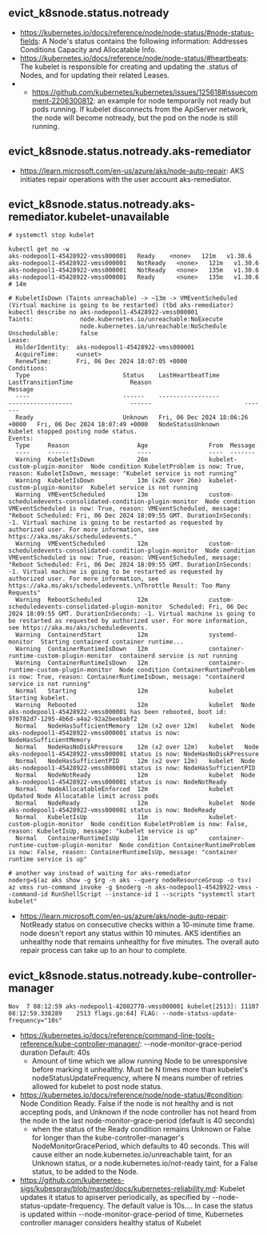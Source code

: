 ## evict_k8snode.status.notready

- https://kubernetes.io/docs/reference/node/node-status/#node-status-fields: A Node's status contains the following information: Addresses Conditions Capacity and Allocatable Info. 
- https://kubernetes.io/docs/reference/node/node-status/#heartbeats: The kubelet is responsible for creating and updating the .status of Nodes, and for updating their related Leases.
- - https://github.com/kubernetes/kubernetes/issues/125618#issuecomment-2206300812: an example for node temporarily not ready but pods running. If kubelet disconnects from the ApiServer network, the node will become notready, but the pod on the node is still running.

## evict_k8snode.status.notready.aks-remediator

- https://learn.microsoft.com/en-us/azure/aks/node-auto-repair: AKS initiates repair operations with the user account aks-remediator.
  
## evict_k8snode.status.notready.aks-remediator.kubelet-unavailable

```
# systemctl stop kubelet

kubectl get no -w
aks-nodepool1-45428922-vmss000001   Ready    <none>   121m   v1.30.6
aks-nodepool1-45428922-vmss000001   NotReady   <none>   121m   v1.30.6
aks-nodepool1-45428922-vmss000001   NotReady   <none>   135m   v1.30.6
aks-nodepool1-45428922-vmss000001   Ready      <none>   135m   v1.30.6 # 14m

# KubeletIsDown (Taints unreachable) -> ~13m -> VMEventScheduled (Virtual machine is going to be restarted) (tbd aks-remediator)
kubectl describe no aks-nodepool1-45428922-vmss000001
Taints:             node.kubernetes.io/unreachable:NoExecute
                    node.kubernetes.io/unreachable:NoSchedule
Unschedulable:      false
Lease:
  HolderIdentity:  aks-nodepool1-45428922-vmss000001
  AcquireTime:     <unset>
  RenewTime:       Fri, 06 Dec 2024 18:07:05 +0000
Conditions:
  Type                          Status    LastHeartbeatTime                 LastTransitionTime                Reason                          Message
  ----                          ------    -----------------                 ------------------                ------                          -------
  Ready                         Unknown   Fri, 06 Dec 2024 18:06:26 +0000   Fri, 06 Dec 2024 18:07:49 +0000   NodeStatusUnknown               Kubelet stopped posting node status.
Events:
  Type     Reason                   Age                 From  Message
  ----     ------                   ----                ----  -------
  Warning  KubeletIsDown            26m                 kubelet-custom-plugin-monitor  Node condition KubeletProblem is now: True, reason: KubeletIsDown, message: "Kubelet service is not running"
  Warning  KubeletIsDown            13m (x26 over 26m)  kubelet-custom-plugin-monitor  Kubelet service is not running
  Warning  VMEventScheduled         13m                 custom-scheduledevents-consolidated-condition-plugin-monitor  Node condition VMEventScheduled is now: True, reason: VMEventScheduled, message: "Reboot Scheduled: Fri, 06 Dec 2024 18:09:55 GMT. DurationInSeconds: -1. Virtual machine is going to be restarted as requested by authorized user. For more information, see https://aka.ms/aks/scheduledevents."
  Warning  VMEventScheduled         12m                 custom-scheduledevents-consolidated-condition-plugin-monitor  Node condition VMEventScheduled is now: True, reason: VMEventScheduled, message: "Reboot Scheduled: Fri, 06 Dec 2024 18:09:55 GMT. DurationInSeconds: -1. Virtual machine is going to be restarted as requested by authorized user. For more information, see https://aka.ms/aks/scheduledevents.\nThrottle Result: Too Many Requests"
  Warning  RebootScheduled          12m                 custom-scheduledevents-consolidated-plugin-monitor  Scheduled: Fri, 06 Dec 2024 18:09:55 GMT. DurationInSeconds: -1. Virtual machine is going to be restarted as requested by authorized user. For more information, see https://aka.ms/aks/scheduledevents.
  Warning  ContainerdStart          12m                 systemd-monitor  Starting containerd container runtime...
  Warning  ContainerRuntimeIsDown   12m                 container-runtime-custom-plugin-monitor  containerd service is not running
  Warning  ContainerRuntimeIsDown   12m                 container-runtime-custom-plugin-monitor  Node condition ContainerRuntimeProblem is now: True, reason: ContainerRuntimeIsDown, message: "containerd service is not running"
  Normal   Starting                 12m                 kubelet  Starting kubelet.
  Warning  Rebooted                 12m                 kubelet  Node aks-nodepool1-45428922-vmss000001 has been rebooted, boot id: 970782d7-1295-4b6d-a4a2-92a2beebabf2
  Normal   NodeHasSufficientMemory  12m (x2 over 12m)   kubelet  Node aks-nodepool1-45428922-vmss000001 status is now: NodeHasSufficientMemory
  Normal   NodeHasNoDiskPressure    12m (x2 over 12m)   kubelet   Node aks-nodepool1-45428922-vmss000001 status is now: NodeHasNoDiskPressure
  Normal   NodeHasSufficientPID     12m (x2 over 12m)   kubelet  Node aks-nodepool1-45428922-vmss000001 status is now: NodeHasSufficientPID
  Normal   NodeNotReady             12m                 kubelet  Node aks-nodepool1-45428922-vmss000001 status is now: NodeNotReady
  Normal   NodeAllocatableEnforced  12m                 kubelet  Updated Node Allocatable limit across pods
  Normal   NodeReady                12m                 kubelet  Node aks-nodepool1-45428922-vmss000001 status is now: NodeReady
  Normal   KubeletIsUp              11m                 kubelet-custom-plugin-monitor  Node condition KubeletProblem is now: False, reason: KubeletIsUp, message: "kubelet service is up"
  Normal   ContainerRuntimeIsUp     11m                 container-runtime-custom-plugin-monitor  Node condition ContainerRuntimeProblem is now: False, reason: ContainerRuntimeIsUp, message: "container runtime service is up"
```

```
# another way instead of waiting for aks-remediator
noderg=$(az aks show -g $rg -n aks --query nodeResourceGroup -o tsv)  
az vmss run-command invoke -g $noderg -n aks-nodepool1-45428922-vmss --command-id RunShellScript --instance-id 1 --scripts "systemctl start kubelet"
```

- https://learn.microsoft.com/en-us/azure/aks/node-auto-repair: NotReady status on consecutive checks within a 10-minute time frame. node doesn't report any status within 10 minutes. AKS identifies an unhealthy node that remains unhealthy for five minutes. The overall auto repair process can take up to an hour to complete.

## evict_k8snode.status.notready.kube-controller-manager

```
Nov  7 08:12:59 aks-nodepool1-42802770-vmss000001 kubelet[2513]: I1107 08:12:59.338289    2513 flags.go:64] FLAG: --node-status-update-frequency="10s"
```

- https://kubernetes.io/docs/reference/command-line-tools-reference/kube-controller-manager/: --node-monitor-grace-period duration     Default: 40s
  - Amount of time which we allow running Node to be unresponsive before marking it unhealthy. Must be N times more than kubelet's nodeStatusUpdateFrequency, where N means number of retries allowed for kubelet to post node status.
- https://kubernetes.io/docs/reference/node/node-status/#condition: Node Condition Ready. False if the node is not healthy and is not accepting pods, and Unknown if the node controller has not heard from the node in the last node-monitor-grace-period (default is 40 seconds)
  - when the status of the Ready condition remains Unknown or False for longer than the kube-controller-manager's NodeMonitorGracePeriod, which defaults to 40 seconds. This will cause either an node.kubernetes.io/unreachable taint, for an Unknown status, or a node.kubernetes.io/not-ready taint, for a False status, to be added to the Node.
- https://github.com/kubernetes-sigs/kubespray/blob/master/docs/kubernetes-reliability.md: Kubelet updates it status to apiserver periodically, as specified by --node-status-update-frequency. The default value is 10s.... In case the status is updated within --node-monitor-grace-period of time, Kubernetes controller manager considers healthy status of Kubelet

